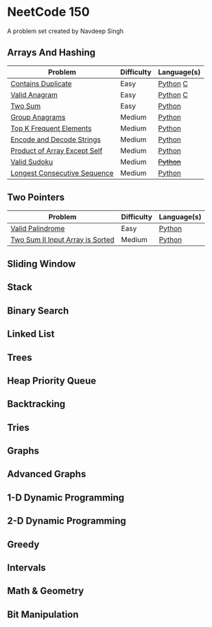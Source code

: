 # NeetCode 150

A problem set created by Navdeep Singh

## Arrays And Hashing

|Problem|Difficulty|Language(s)|
|-------|----------|-----------|
|[Contains Duplicate](https://leetcode.com/problems/contains-duplicate/)|Easy|[Python](https://github.com/CHRISSY-FRANKY/CODING-CHALLENGES/tree/main/neetcode150/ArraysAndHashing/ContainsDuplicateEasy/python) [C](https://github.com/CHRISSY-FRANKY/CODING-CHALLENGES/tree/main/neetcode150/ArraysAndHashing/ContainsDuplicateEasy/c)|
|[Valid Anagram](https://leetcode.com/problems/valid-anagram/)|Easy|[Python](https://github.com/CHRISSY-FRANKY/CODING-CHALLENGES/tree/main/neetcode150/ArraysAndHashing/ValidAnagramEasy/python) [C](https://github.com/CHRISSY-FRANKY/CODING-CHALLENGES/tree/main/neetcode150/ArraysAndHashing/ValidAnagramEasy/c)|
|[Two Sum](https://leetcode.com/problems/two-sum/)|Easy|[Python](https://github.com/CHRISSY-FRANKY/CODING-CHALLENGES/tree/main/neetcode150/ArraysAndHashing/TwoSumEasy/python)|
|[Group Anagrams](https://leetcode.com/problems/group-anagrams/)|Medium|[Python](https://github.com/CHRISSY-FRANKY/CODING-CHALLENGES/tree/main/neetcode150/ArraysAndHashing/GroupAnagramsMedium/python)|
|[Top K Frequent Elements](https://leetcode.com/problems/top-k-frequent-elements/)|Medium|[Python](https://github.com/CHRISSY-FRANKY/CODING-CHALLENGES/tree/main/neetcode150/ArraysAndHashing/TopKFrequentElementsMedium/python)|
|[Encode and Decode Strings](https://leetcode.com/problems/encode-and-decode-strings/)|Medium|[Python](https://github.com/CHRISSY-FRANKY/CODING-CHALLENGES/tree/main/neetcode150/ArraysAndHashing/EncodeAndDecodeStringsMedium/python)|
|[Product of Array Except Self](https://leetcode.com/problems/product-of-array-except-self/)|Medium|[Python](https://github.com/CHRISSY-FRANKY/CODING-CHALLENGES/tree/main/neetcode150/ArraysAndHashing/ProductsOfArrayExceptSelfMedium/python)|
|[Valid Sudoku](https://leetcode.com/problems/valid-sudoku/)|Medium|[~~Python~~](https://github.com/CHRISSY-FRANKY/CODING-CHALLENGES/tree/main/neetcode150/ArraysAndHashing/ValidSudokuMedium/python)|
|[Longest Consecutive Sequence](https://leetcode.com/problems/longest-consecutive-sequence/)|Medium|[Python](https://github.com/CHRISSY-FRANKY/CODING-CHALLENGES/tree/main/neetcode150/ArraysAndHashing/LongestConsecutiveSequenceMedium/python)|

## Two Pointers

|Problem|Difficulty|Language(s)|
|-------|----------|-----------|
|[Valid Palindrome](https://leetcode.com/problems/valid-palindrome/)|Easy|[Python](https://github.com/CHRISSY-FRANKY/CODING-CHALLENGES/tree/main/neetcode150/TwoPointers/ValidPalindromeEasy/python)|
|[Two Sum II Input Array is Sorted](https://leetcode.com/problems/two-sum-ii-input-array-is-sorted/)|Medium|[Python](https://github.com/CHRISSY-FRANKY/CODING-CHALLENGES/tree/main/neetcode150/TwoPointers/TwoSum2InputArrayIsSortedMedium/python)|

## Sliding Window

## Stack

## Binary Search

## Linked List

## Trees

## Heap Priority Queue

## Backtracking

## Tries

## Graphs

## Advanced Graphs

## 1-D Dynamic Programming

## 2-D Dynamic Programming

## Greedy

## Intervals

## Math & Geometry

## Bit Manipulation

